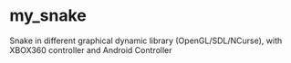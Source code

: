 my_snake
========

Snake in different graphical dynamic library (OpenGL/SDL/NCurse), with XBOX360 controller and Android Controller

